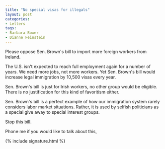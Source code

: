 ```yaml
---
title: "No special visas for illegals"
layout: post
categories:
- Letters
tags:
- Barbara Boxer
- Dianne Feinstein
---
```


Please oppose Sen. Brown's bill to import more foreign workers from Ireland.

The U.S. isn't expected to reach full employment again for a number of years. We need more jobs, not more workers. Yet Sen. Brown's bill would increase legal immigration by 10,500 visas every year.

Sen. Brown's bill is just for Irish workers, no other group would be eligible. There is no justification for this kind of favoritism either.

Sen. Brown's bill is a perfect example of how our immigration system rarely considers labor market situations. Rather, it is used by selfish politicians as a special give away to special interest groups.

Stop this bill.

Phone me if you would like to talk about this,

{% include signature.html %}
